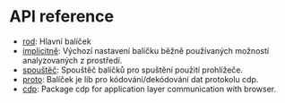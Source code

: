 # API reference

- [rod](https://pkg.go.dev/github.com/go-rod/rod): Hlavní balíček
- [implicitně](https://pkg.go.dev/github.com/go-rod/rod/lib/defaults): Výchozí nastavení balíčku běžně používaných možností analyzovaných z prostředí.
- [spouštěč](https://pkg.go.dev/github.com/go-rod/rod/lib/launcher): Spouštěč balíčků pro spuštění použití prohlížeče.
- [proto](https://pkg.go.dev/github.com/go-rod/rod/lib/proto): Balíček je lib pro kódování/dekódování dat protokolu cdp.
- [cdp](https://pkg.go.dev/github.com/go-rod/rod/lib/cdp): Package cdp for application layer communication with browser.
